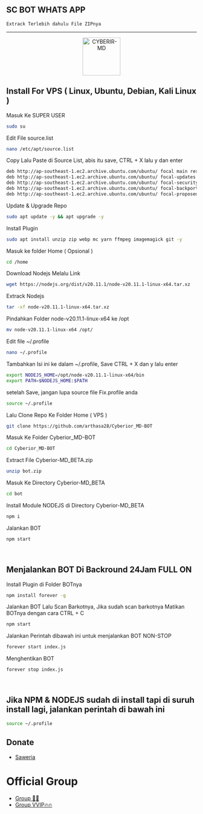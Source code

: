 ## SC BOT WHATS APP

 	Extrack Terlebih dahulu File ZIPnya
-----------------------------------------------------

<p align="center">
<img src="https://github.com/zeeoneofficial/Haruka-Md/blob/v1/media/Haruka.jpg" alt="CYBERIR-MD" width="100"/>


## Install For VPS ( Linux, Ubuntu, Debian, Kali Linux )

Masuk Ke SUPER USER
```bash
sudo su
```
Edit File source.list
```bash
nano /etc/apt/source.list
```
Copy Lalu Paste di Source List, abis itu save, CTRL + X lalu y dan enter
```bash
deb http://ap-southeast-1.ec2.archive.ubuntu.com/ubuntu/ focal main restricted universe multiverse
deb http://ap-southeast-1.ec2.archive.ubuntu.com/ubuntu/ focal-updates main restricted universe multiverse
deb http://ap-southeast-1.ec2.archive.ubuntu.com/ubuntu/ focal-security main restricted universe multiverse
deb http://ap-southeast-1.ec2.archive.ubuntu.com/ubuntu/ focal-backports main restricted universe multiverse
deb http://ap-southeast-1.ec2.archive.ubuntu.com/ubuntu/ focal-proposed main restricted universe multiverse
```
Update & Upgrade Repo
```bash
sudo apt update -y && apt upgrade -y
```
Install Plugin
```bash
sudo apt install unzip zip webp mc yarn ffmpeg imagemagick git -y
```
Masuk ke folder Home ( Opsional )
```bash
cd /home
```
Download Nodejs Melalu Link
```bash
wget https://nodejs.org/dist/v20.11.1/node-v20.11.1-linux-x64.tar.xz
```
Extrack Nodejs
```bash
tar -xf node-v20.11.1-linux-x64.tar.xz
```
Pindahkan Folder node-v20.11.1-linux-x64 ke /opt
```bash
mv node-v20.11.1-linux-x64 /opt/
```
Edit file ~/.profile
```bash
nano ~/.profile
```
Tambahkan Isi ini ke dalam ~/.profile, Save CTRL + X dan y lalu enter
```bash
export NODEJS_HOME=/opt/node-v20.11.1-linux-x64/bin
export PATH=$NODEJS_HOME:$PATH
```
setelah Save, jangan lupa source file Fix.profile anda
```bash
source ~/.profile
```
Lalu Clone Repo Ke Folder Home ( VPS )
```bash
git clone https://github.com/arthasa28/Cyberior_MD-BOT
```
Masuk Ke Folder Cyberior_MD-BOT 
```bash
cd Cyberior_MD-BOT
```
Extract File Cyberior-MD_BETA.zip
```bash
unzip bot.zip
```
Masuk Ke Directory Cyberior-MD_BETA
```bash
cd bot
```
Install Module NODEJS di Directory Cyberior-MD_BETA
```bash
npm i
```
Jalankan BOT
```bash
npm start
```
</br>

## Menjalankan BOT Di Backround 24Jam FULL ON
Install Plugin di Folder BOTnya
```bash
npm install forever -g
```
Jalankan BOT Lalu Scan Barkotnya, Jika sudah scan barkotnya Matikan BOTnya dengan cara CTRL + C
```bash
npm start
```
Jalankan Perintah dibawah ini untuk menjalankan BOT NON-STOP
```bash
forever start index.js
```
Menghentikan BOT 
```bash
forever stop index.js
```

</br>

## Jika NPM & NODEJS sudah di install tapi di suruh install lagi, jalankan perintah di bawah ini
```bash
source ~/.profile
```



## Donate
- [Saweria](https://saweria.co/arthasyarif)


# Official Group
- [Group 🤑🤑](https://chat.whatsapp.com/HFz5GTte4Hv93xxZwAGds2)
- [Group VVIP🔥🔥](https://sfl.gl/Sx6YeqKgE2fp)

